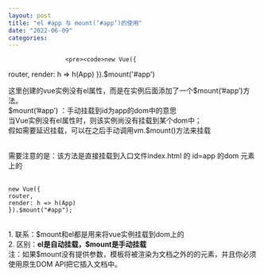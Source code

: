```yaml
---
layout: post
title: "el #app 与 mount(‘#app‘)的使用"
date: "2022-06-09"
categories: 
---
```


                    <pre><code>new Vue({
  router,
  render: h =&gt; h(App)
}).$mount('#app')</code></pre> 
<p>这里创建的vue实例没有el属性，而是在实例后面添加了一个$mount(’#app’)方法。<br> $mount(’#app’) ：手动挂载到id为app的dom中的意思<br> 当Vue实例没有el属性时，则该实例尚没有挂载到某个dom中；<br> 假如需要延迟挂载，可以在之后手动调用vm.$mount()方法来挂载</p> 
<p><br> 需要注意的是：该方法是直接挂载到入口文件index.html 的 id=app 的dom 元素上的<br>  </p> 
<pre><code>new Vue({
router,
render: h =&gt; h(App)
}).$mount("#app");</code></pre> 
<p><br> 1. 联系：$mount和el都是用来将vue实例挂载到dom上的<br> 2. 区别：<strong>el是自动挂载，$mount是手动挂载</strong><br> 注：如果$mount没有提供参数，模板将被渲染为文档之外的的元素，并且你必须使用原生DOM API把它插入文档中。</p>
                

